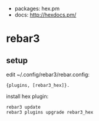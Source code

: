 * packages: hex.pm
* docs: http://hexdocs.pm/

# rebar3

## setup

edit ~/.config/rebar3/rebar.config:
```
{plugins, [rebar3_hex]}.
```

install hex plugin:
```
rebar3 update
rebar3 plugins upgrade rebar3_hex
```

